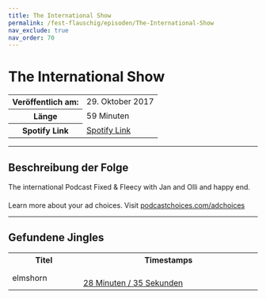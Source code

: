 ```yaml
---
title: The International Show
permalink: /fest-flauschig/episoden/The-International-Show
nav_exclude: true
nav_order: 70
---
```


# The International Show
<table class="resp-table dcf-table dcf-table-responsive dcf-table-bordered dcf-table-striped dcf-w-100%">
                    <tbody>
                        <tr>
                            <th scope="row">Veröffentlich am:</th>
                            <td data-label="Veröffentlich am:">29. Oktober 2017</td>
                        </tr>
                        <tr>
                            <th scope="row">Länge </th>
                            <td data-label="Länge ">59 Minuten</td>
                        </tr><tr>
                                <th scope="row">Spotify Link</th>
                                <td data-label="Spotify Link"><a href="https://open.spotify.com/episode/0dOBFjzCjH9UqRGNYo3bDy">Spotify Link</a></td>
                            </tr></tbody>
                </table>

***

## Beschreibung der Folge

<div>
The international Podcast Fixed &amp; Fleecy with Jan and Olli and happy end.<p> </p><p>Learn more about your ad choices. Visit <a href="https://podcastchoices.com/adchoices">podcastchoices.com/adchoices</a></p>  
</div>

***

## Gefundene Jingles

<table style="display: table;">
                                    <tr>
                                        <th class="tableColumnTitle">Titel</th>
                                        <th class="tableColumnTimestamps">Timestamps</th>
                                    </tr>
                                    <tr>
                                <td markdown="span"  class="tableColumnTitle">elmshorn</td>
                                <td markdown="span" class="tableColumnTimestamps">
                                <br>
                                <a href="https://open.spotify.com/episode/0dOBFjzCjH9UqRGNYo3bDy?t=1715">
                                28 Minuten / 35 Sekunden</a>
                                </td></tr></table>